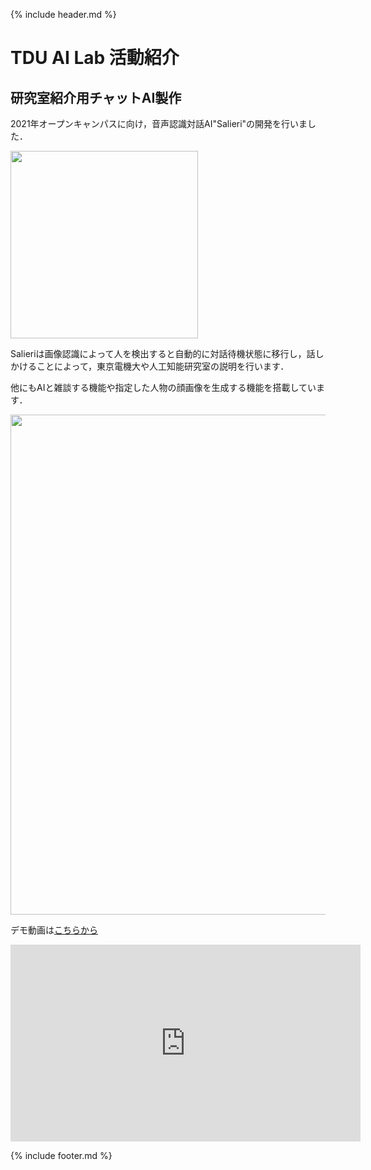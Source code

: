 {% include header.md %} <!-- _includes内のheader.mdをインクルード -->


# TDU AI Lab 活動紹介

## 研究室紹介用チャットAI製作

2021年オープンキャンパスに向け，音声認識対話AI"Salieri"の開発を行いました．


<img src="https://user-images.githubusercontent.com/63311737/127312525-ae452dd9-9db0-416d-adf2-72f560af58c6.png" width="300">

Salieriは画像認識によって人を検出すると自動的に対話待機状態に移行し，話しかけることによって，東京電機大や人工知能研究室の説明を行います．

他にもAIと雑談する機能や指定した人物の顔画像を生成する機能を搭載しています．

<img src="https://user-images.githubusercontent.com/63311737/127320409-4c0f7e60-61e2-43ac-a328-69385affe7d0.png" width="800">


デモ動画は[こちらから](https://youtu.be/UJvwLCZXqPE)


<iframe width="560" height="315" src="https://www.youtube.com/embed/UJvwLCZXqPE" title="YouTube video player" frameborder="0" allow="accelerometer; autoplay; clipboard-write; encrypted-media; gyroscope; picture-in-picture" allowfullscreen></iframe>


{% include footer.md %} <!-- _includes内のfooter.mdをインクルード -->
